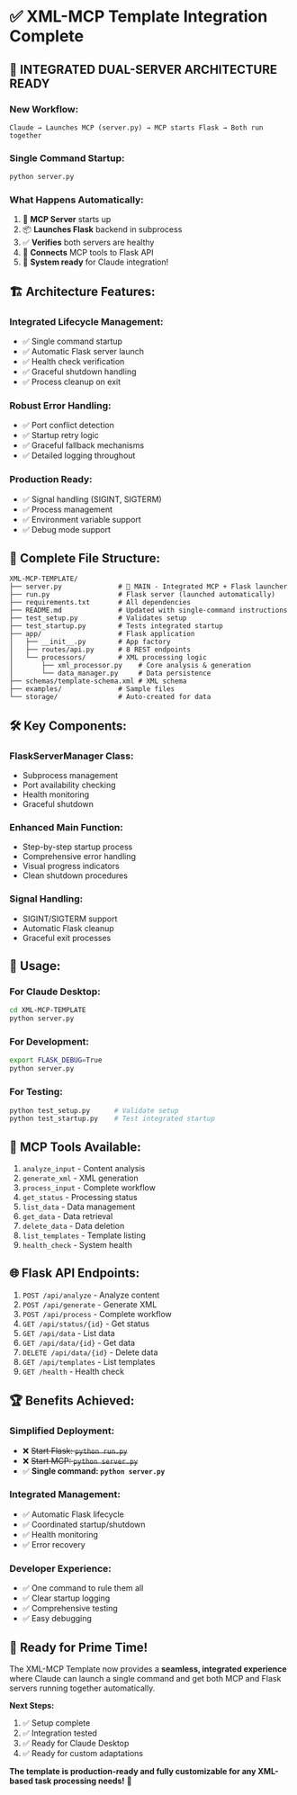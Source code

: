 # ✅ XML-MCP Template Integration Complete

## 🎉 INTEGRATED DUAL-SERVER ARCHITECTURE READY

### **New Workflow:**
```
Claude → Launches MCP (server.py) → MCP starts Flask → Both run together
```

### **Single Command Startup:**
```bash
python server.py
```

### **What Happens Automatically:**
1. 🚀 **MCP Server** starts up
2. 📦 **Launches Flask** backend in subprocess
3. ✅ **Verifies** both servers are healthy
4. 🔗 **Connects** MCP tools to Flask API
5. 🎉 **System ready** for Claude integration!

## 🏗️ **Architecture Features:**

### **Integrated Lifecycle Management:**
- ✅ Single command startup
- ✅ Automatic Flask server launch
- ✅ Health check verification  
- ✅ Graceful shutdown handling
- ✅ Process cleanup on exit

### **Robust Error Handling:**
- ✅ Port conflict detection
- ✅ Startup retry logic
- ✅ Graceful fallback mechanisms
- ✅ Detailed logging throughout

### **Production Ready:**
- ✅ Signal handling (SIGINT, SIGTERM)
- ✅ Process management
- ✅ Environment variable support
- ✅ Debug mode support

## 📁 **Complete File Structure:**
```
XML-MCP-TEMPLATE/
├── server.py              # 🎯 MAIN - Integrated MCP + Flask launcher
├── run.py                 # Flask server (launched automatically)
├── requirements.txt       # All dependencies
├── README.md              # Updated with single-command instructions
├── test_setup.py          # Validates setup
├── test_startup.py        # Tests integrated startup
├── app/                   # Flask application
│   ├── __init__.py        # App factory
│   ├── routes/api.py      # 8 REST endpoints
│   └── processors/        # XML processing logic
│       ├── xml_processor.py    # Core analysis & generation
│       └── data_manager.py     # Data persistence
├── schemas/template-schema.xml # XML schema
├── examples/              # Sample files
└── storage/               # Auto-created for data
```

## 🛠️ **Key Components:**

### **FlaskServerManager Class:**
- Subprocess management
- Port availability checking
- Health monitoring
- Graceful shutdown

### **Enhanced Main Function:**
- Step-by-step startup process
- Comprehensive error handling
- Visual progress indicators
- Clean shutdown procedures

### **Signal Handling:**
- SIGINT/SIGTERM support
- Automatic Flask cleanup
- Graceful exit processes

## 🎯 **Usage:**

### **For Claude Desktop:**
```bash
cd XML-MCP-TEMPLATE
python server.py
```

### **For Development:**
```bash
export FLASK_DEBUG=True
python server.py
```

### **For Testing:**
```bash
python test_setup.py      # Validate setup
python test_startup.py    # Test integrated startup
```

## 🔧 **MCP Tools Available:**
1. `analyze_input` - Content analysis
2. `generate_xml` - XML generation  
3. `process_input` - Complete workflow
4. `get_status` - Processing status
5. `list_data` - Data management
6. `get_data` - Data retrieval
7. `delete_data` - Data deletion
8. `list_templates` - Template listing
9. `health_check` - System health

## 🌐 **Flask API Endpoints:**
1. `POST /api/analyze` - Analyze content
2. `POST /api/generate` - Generate XML
3. `POST /api/process` - Complete workflow
4. `GET /api/status/{id}` - Get status
5. `GET /api/data` - List data
6. `GET /api/data/{id}` - Get data
7. `DELETE /api/data/{id}` - Delete data
8. `GET /api/templates` - List templates
9. `GET /health` - Health check

## 🏆 **Benefits Achieved:**

### **Simplified Deployment:**
- ❌ ~~Start Flask: `python run.py`~~
- ❌ ~~Start MCP: `python server.py`~~
- ✅ **Single command: `python server.py`**

### **Integrated Management:**
- ✅ Automatic Flask lifecycle
- ✅ Coordinated startup/shutdown
- ✅ Health monitoring
- ✅ Error recovery

### **Developer Experience:**
- ✅ One command to rule them all
- ✅ Clear startup logging
- ✅ Comprehensive testing
- ✅ Easy debugging

## 🚀 **Ready for Prime Time!**

The XML-MCP Template now provides a **seamless, integrated experience** where Claude can launch a single command and get both MCP and Flask servers running together automatically.

**Next Steps:**
1. ✅ Setup complete
2. ✅ Integration tested  
3. ✅ Ready for Claude Desktop
4. ✅ Ready for custom adaptations

**The template is production-ready and fully customizable for any XML-based task processing needs!** 🎉